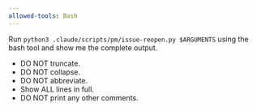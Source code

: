 ```yaml
---
allowed-tools: Bash
---
```


Run `python3 .claude/scripts/pm/issue-reopen.py $ARGUMENTS` using the bash tool and show me the complete output.

- DO NOT truncate.
- DO NOT collapse.
- DO NOT abbreviate.
- Show ALL lines in full.
- DO NOT print any other comments.
